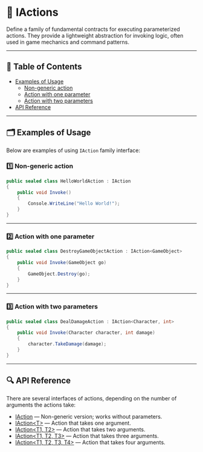 # 🧩 IActions

Define a family of fundamental contracts for executing parameterized actions. They provide a lightweight
abstraction for invoking logic, often used in game mechanics and command patterns.

---

## 📑 Table of Contents

- [Examples of Usage](#-examples-of-usage)
    - [Non-generic action](#non-generic-action)
    - [Action with one parameter](#action-with-one-parameter)
    - [Action with two parameters](#action-with-two-parameters)
- [API Reference](#-api-reference)

---

## 🗂 Examples of Usage

Below are examples of using `IAction` family interface:

### 1️⃣ Non-generic action <div id="non-generic-action"></div>

```csharp
public sealed class HelloWorldAction : IAction
{
    public void Invoke() 
    {
        Console.WriteLine("Hello World!");  
    } 
}
```

---

### 2️⃣ Action with one parameter <div id="action-with-one-parameter"></div>

```csharp
public sealed class DestroyGameObjectAction : IAction<GameObject>
{
    public void Invoke(GameObject go) 
    {
        GameObject.Destroy(go);  
    } 
}
```

---

### 3️⃣ Action with two parameters <div id="action-with-two-parameters"></div>

```csharp
public sealed class DealDamageAction : IAction<Character, int>
{
    public void Invoke(Character character, int damage) 
    {
        character.TakeDamage(damage);
    } 
}
```

----

## 🔍 API Reference

There are several interfaces of actions, depending on the number of arguments the actions take:

- [IAction](IAction.md) — Non-generic version; works without parameters.
- [IAction&lt;T&gt;](IAction%601.md) — Action that takes one argument.
- [IAction&lt;T1, T2&gt;](IAction%602.md) — Action that takes two arguments.
- [IAction&lt;T1, T2, T3&gt;](IAction%603.md) — Action that takes three arguments.
- [IAction&lt;T1, T2, T3, T4&gt;](IAction%604.md) — Action that takes four arguments.